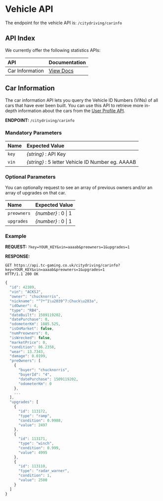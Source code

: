 # Vehicle API

The endpoint for the vehicle API is: `/citydriving/carinfo`

## API Index

We currently offer the following statistics APIs:

| API | Documentation |
| :--- | :--- |
| Car Information | [View Docs](vehicle-api.md#car-information) |

## Car Information

The car information API lets you query the Vehicle ID Numbers \(VINs\) of all cars that have ever been built. You can use this API to retrieve more in-depth information about the cars from the [User Profile API](user-profile-api.md).

**ENDPOINT:** `/citydriving/carinfo`

### Mandatory Parameters

| Name | Expected Value |
| :--- | :--- |
| `key` | _{string}_ : API Key |
| `vin` | _{string}_ : 5 letter Vehicle ID Number eg. AAAAB |

### Optional Parameters <a id="optional-parameters"></a>

You can optionally request to see an array of previous owners and/or an array of upgrades on that car.

| Name | Expected Value |
| :--- | :--- |
| `preowners` | _{number}_ : 0 \| 1 |
| `upgrades` | _{number}_ : 0 \| 1 |

### Example

**REQUEST:** `?key=YOUR_KEY&vin=aaaab&preowners=1&upgrades=1`

**RESPONSE:**

```text
GET https://api.tc-gaming.co.uk/citydriving/carinfo?key=YOUR_KEY&vin=aaaab&preowners=1&upgrades=1
HTTP/1.1 200 OK
```

```javascript
{
  "id": 42389,
  "vin": "ACKSJ",
  "owner": "chucknorris",
  "nickname": "^7*^1\u2039^7:Chuck\u203a",
  "idOwner": 4,
  "type": "RB4",
  "dateBuilt": 1509119202,
  "datePurchase": 0,
  "odometerKm": 1885.525,
  "isOnMarket": false,
  "numPreowners": 0,
  "isWrecked": false,
  "marketPrice": 0,
  "condition": 86.2358,
  "wear": 13.7343,
  "damage": 0.0199,
  "preOwners": [
    {
      "buyer": "chucknorris",
      "buyerId": "4",
      "datePurchase": 1509119202,
      "odometerKm": 0
    },
    ...
  ],
  "upgrades": [
    {
      "id": 113172,
      "type": "ramp",
      "condition": 0.9988,
      "value": 2497
    },
    {
      "id": 113171,
      "type": "winch",
      "condition": 0.999,
      "value": 4995
    },
    {
      "id": 113110,
      "type": "radar_warner",
      "condition": 1,
      "value": 2500
    }
  ]
}
```

